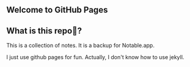 ## Welcome to GitHub Pages

## What is this repo:bow:?

This is a collection of notes. It is a backup for Notable.app.

I just use github pages for fun. Actually, I don't know how to use jekyll.



